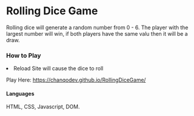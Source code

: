 # Rolling Dice Game

Rolling dice will generate a random number from 0 - 6. The player with the largest number will win, if both players have the same valu then it will be a draw. 



### How to Play
<li> Reload Site will cause the dice to roll </li> 


Play Here: https://chanqodev.github.io/RollingDiceGame/

#### Languages 
HTML, CSS, Javascript, DOM.  
